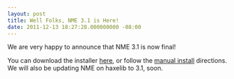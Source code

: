 ```yaml
---
layout: post
title: Well Folks, NME 3.1 is Here!
date: 2011-12-13 18:27:28.000000000 -08:00
---
```

We are very happy to announce that NME 3.1 is now final!

You can download the installer <a href="http://www.haxenme.org/developers/get-started">here</a>, or follow the <a href="http://www.haxenme.org/developers/get-started/manual-install">manual install</a> directions. We will also be updating NME on haxelib to 3.1, soon.
